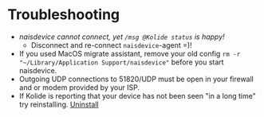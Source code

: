 # Troubleshooting

* _naisdevice cannot connect, yet `/msg @Kolide status` is happy!_
  * Disconnect and re-connect `naisdevice`-agent =\)!
* If you used MacOS migrate assistant, remove your old config `rm -r "~/Library/Application Support/naisdevice"` before you start naisdevice.
* Outgoing UDP connections to 51820/UDP must be open in your firewall and or modem provided by your ISP.
* If Kolide is reporting that your device has not been seen "in a long time" try reinstalling. [Uninstall](uninstall.md)
